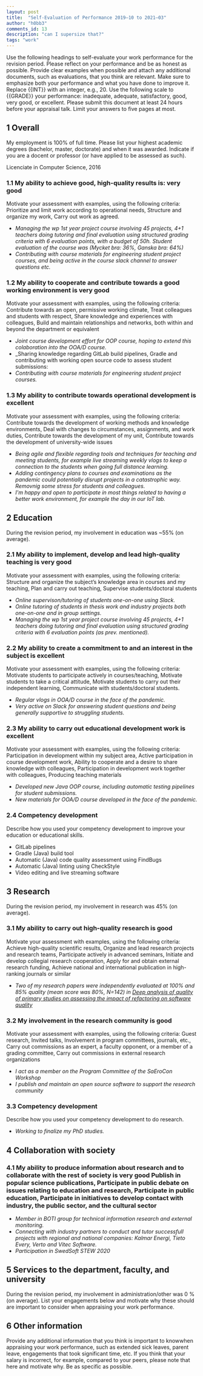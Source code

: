 ```yaml
---
layout: post
title:  "Self-Evaluation of Performance 2019–10 to 2021–03"
author: "h0bb3"
comments_id: 13
description: "can I supersize that?"
tags: "work"
---
```

Use the following headings to self-evaluate your work performance for the revision period. Please reflect on your performance and be as honest as possible. Provide clear examples when possible and attach any additional documents, such as evaluations, that you think are relevant. Make sure to emphasize both your performance and what you
have done to improve it.
Replace {{INT}} with an integer, e.g., 20. Use the following scale to {{GRADE}} your performance: inadequate, adequate, satisfactory, good, very good, or excellent.
Please submit this document at least 24 hours before your appraisal talk. Limit your answers to five pages at most.

## 1 Overall
My employment is 100% of full time.
Please list your highest academic degrees (bachelor, master, doctorate) and when it was awarded. Indicate if you are a docent or professor (or have applied to be assessed as such).

Licenciate in Computer Science, 2016

### 1.1 My ability to achieve good, high-quality results is: very good
Motivate your assessment with examples, using the following criteria:
Prioritize and limit work according to operational needs, Structure and organize my work, Carry out work as agreed.

* _Managing the wp 1st year project course involving 45 projects, 4+1 teachers doing tutoring and final evaluation using structured grading criteria with 6 evaluation points, with a budget of 50h. Student evaluation of the course was (Mycket bra: 36%, Ganska bra: 64%)_
* _Contributing with course materials for engineering student project courses, and being active in the course slack channel to answer questions etc._

### 1.2 My ability to cooperate and contribute towards a good working environment is very good
Motivate your assessment with examples, using the following criteria: Contribute towards an open, permissive working climate, Treat colleagues and students with respect, Share knowledge and experiences with colleagues, Build and maintain relationships and networks, both within and beyond the department or equivalent

* _Joint course development effort for OOP course, hoping to extend this colaboration into the OOA/D course._
* _Sharing knowledge regarding GitLab build pipelines, Gradle and contributing with working open source code to assess student submissions: 
* _Contributing with course materials for engineering student project courses._

### 1.3 My ability to contribute towards operational development is excellent
Motivate your assessment with examples, using the following criteria: Contribute towards the development of working methods and knowledge environments, Deal with changes to circumstances, assignments, and work duties, Contribute towards the development of my unit, Contribute towards the development of university-wide issues

* _Being agile and flexible regarding tools and techniques for teaching and meeting students, for example live streaming weekly vlogs to keep a connection to the students when going full distance learning._
* _Adding contingency plans to courses and examinations as the pandemic could potentially disrupt projects in a catastrophic way. Removnig some stress for students and colleagues._
* _I'm happy and open to participate in most things related to having a better work environment, for example the day in our IoT lab._

## 2 Education
During the revision period, my involvement in education was ~55% (on average).

### 2.1 My ability to implement, develop and lead high-quality teaching is very good
Motivate your assessment with examples, using the following criteria: Structure and organize the subject’s knowledge area in courses and my teaching, Plan and carry out teaching, Supervise students/doctoral students

* _Online supervison/tutoring of students one-on-one using Slack._
* _Online tutoring of students in thesis work and industry projects both one-on-one and in group settings._
* _Managing the wp 1st year project course involving 45 projects, 4+1 teachers doing tutoring and final evaluation using structured grading criteria with 6 evaluation points (as prev. mentioned)._

### 2.2 My ability to create a commitment to and an interest in the subject is excellent
Motivate your assessment with examples, using the following criteria: Motivate students to participate actively in courses/teaching, Motivate students to take a critical attitude, Motivate students to carry out their independent learning, Communicate with students/doctoral students.

* _Regular vlogs in OOA/D course in the face of the pandemic._
* _Very active on Slack for answering student questions and being generally supportive to struggling students._

### 2.3 My ability to carry out educational development work is excellent
Motivate your assessment with examples, using the following criteria: Participation in development within my subject area, Active participation in course development work, Ability to cooperate and a desire to share knowledge with colleagues, Participation in development work together with colleagues, Producing teaching materials

* _Developed new Java OOP course, including automatic testing pipelines for student submissions._
* _New materials for OOA/D course developed in the face of the pandemic._
  

### 2.4 Competency development
Describe how you used your competency development to improve your education or educational skills.

* GitLab pipelines
* Gradle (Java) build tool
* Automatic (Java) code quality assessment using FindBugs
* Automatic (Java) linting using CheckStyle
* Video editing and live streaming software

## 3 Research
During the revision period, my involvement in research was 45% (on average).

### 3.1 My ability to carry out high-quality research is good
Motivate your assessment with examples, using the following criteria: Achieve high-quality scientific results, Organize and lead research projects and research teams, Participate actively in advanced seminars, Initiate and develop collegial research cooperation, Apply for and obtain external research funding, Achieve national and international publication in high-ranking journals or similar

* _Two of my research papers were independently evaluated at 100% and 85% quality (mean score was 80%, N=142) in [Deep analysis of quality of primary studies on assessing the impact of refactoring on software quality](https://www.sciencedirect.com/science/article/pii/S2214785320388258)_

### 3.2 My involvement in the research community is good
Motivate your assessment with examples, using the following criteria: Guest research, Invited talks, Involvement in program committees, journals, etc., Carry out commissions as an expert, a faculty opponent, or a member of a grading committee, Carry out commissions in external research organizations

* _I act as a member on the Program Committee of the SaEroCon Workshop_
* _I publish and maintain an open source software to support the research community_

### 3.3 Competency development
Describe how you used your competency development to do research.
* _Working to finalize my PhD studies._

## 4 Collaboration with society
### 4.1 My ability to produce information about research and to collaborate with the rest of society is very good Publish in popular science publications, Participate in public debate on issues relating to education and research, Participate in public education, Participate in initiatives to develop contact with industry, the public sector, and the cultural sector
 
* _Member in BOTI group for technical information research and external monitoring._
* _Connecting with industry partners to conduct and tutor successfull projects with regional and national companies: Kalmar Energi, Tieto Every, Verto and Vitec Software._
* _Participation in SwedSoft STEW 2020_ 

## 5 Services to the department, faculty, and university
During the revision period, my involvement in administration/other was 0 % (on average).
List your engagements below and motivate why these should are important to consider when appraising your work performance.

## 6 Other information
Provide any additional information that you think is important to knowwhen appraising your work performance, such as extended sick leaves, parent leave, engagements that
took significant time, etc. If you think that your salary is incorrect, for example, compared to your peers, please note that here and motivate why. Be as specific as possible.
